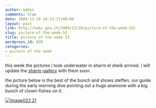 ```yaml
---
author: admin
comments: true
date: 2004-12-26 14:13:17+00:00
layout: post
link: http://habi.gna.ch/2004/12/26/picture-of-the-week-53/
slug: picture-of-the-week-53
title: picture of the week 53
wordpress_id: 699
categories:
- picture of the week
---
```



this week the pictures i took underwater in sharm el sheik arrived. i will update the [sharm-gallery](http://habi.gna.ch/pics/Sharm) with them soon.
  
the picture below is the best of the bunch and shows steffen, our guide during the early morning dive pointing out a huge anemone with a big bunch of clown-fishes on it.



[![Image022 21](http://habi.gna.ch/blog/images/Image022_21-tm.jpg)](http://habi.gna.ch/blog/images/Image022_21.jpg)

